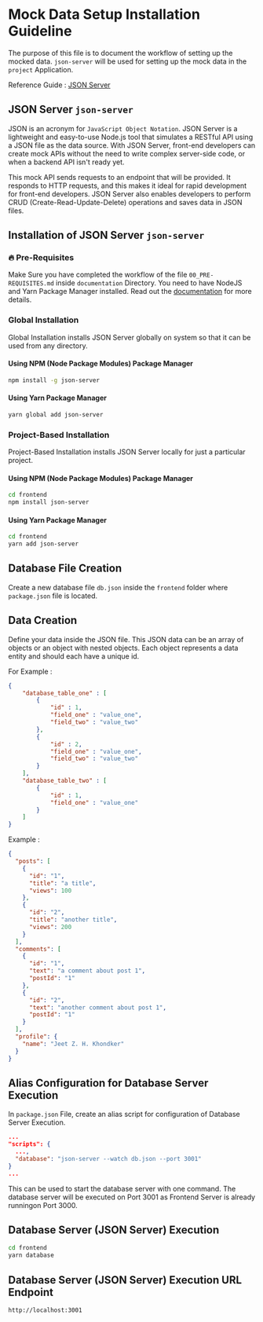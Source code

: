 # Mock Data Setup Installation Guideline

The purpose of this file is to document the workflow of setting up the mocked data. `json-server` will be used for setting up the mock data in the `project` Application.

Reference Guide : [JSON Server](https://github.com/typicode/json-server)

## JSON Server `json-server`

JSON is an acronym for `JavaScript Object Notation`. JSON Server is a lightweight and easy-to-use Node.js tool that simulates a RESTful API using a JSON file as the data source. With JSON Server, front-end developers can create mock APIs without the need to write complex server-side code, or when a backend API isn't ready yet.

This mock API sends requests to an endpoint that will be provided. It responds to HTTP requests, and this makes it ideal for rapid development for front-end developers. JSON Server also enables developers to perform CRUD (Create-Read-Update-Delete) operations and saves data in JSON files.

## Installation of JSON Server `json-server`

### 🔥 Pre-Requisites

Make Sure you have completed the workflow of the file `00_PRE-REQUISITES.md` inside `documentation` Directory. You need to have NodeJS and Yarn Package Manager installed. Read out the [documentation](../documentation/00_PRE-REQUISITES.md) for more details.

### Global Installation

Global Installation installs JSON Server globally on system so that it can be used from any directory.

#### Using NPM (Node Package Modules) Package Manager

```sh
npm install -g json-server
```

#### Using Yarn Package Manager

```sh
yarn global add json-server
```

### Project-Based Installation

Project-Based Installation installs JSON Server locally for just a particular project.

#### Using NPM (Node Package Modules) Package Manager

```sh
cd frontend
npm install json-server
```

#### Using Yarn Package Manager

```sh
cd frontend
yarn add json-server
```

## Database File Creation

Create a new database file `db.json` inside the `frontend` folder where `package.json` file is located.

## Data Creation

Define your data inside the JSON file. This JSON data can be an array of objects or an object with nested objects. Each object represents a data entity and should each have a unique id.

For Example : 

```json
{
    "database_table_one" : [
        {
            "id" : 1,
            "field_one" : "value_one",
            "field_two" : "value_two"
        },
        {
            "id" : 2,
            "field_one" : "value_one",
            "field_two" : "value_two"
        }
    ],
    "database_table_two" : [
        {
            "id" : 1,
            "field_one" : "value_one"
        }
    ]
}
```

Example : 

```json
{
  "posts": [
    { 
      "id": "1", 
      "title": "a title", 
      "views": 100 
    },
    { 
      "id": "2", 
      "title": "another title", 
      "views": 200 
    }
  ],
  "comments": [
    { 
      "id": "1", 
      "text": "a comment about post 1", 
      "postId": "1" 
    },
    { 
      "id": "2", 
      "text": "another comment about post 1", 
      "postId": "1" 
    }
  ],
  "profile": {
    "name": "Jeet Z. H. Khondker"
  }
}
```

## Alias Configuration for Database Server Execution

In `package.json` File, create an alias script for configuration of Database Server Execution.

```json
...
"scripts": {
  ...,
  "database": "json-server --watch db.json --port 3001"
}
...
```

This can be used to start the database server with one command. The database server will be executed on Port 3001 as Frontend Server is already runningon Port 3000.

## Database Server (JSON Server) Execution

```sh
cd frontend
yarn database
```

## Database Server (JSON Server) Execution URL Endpoint

```sh
http://localhost:3001
```
